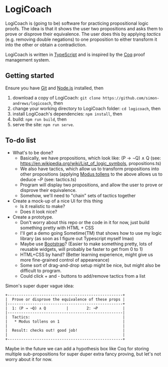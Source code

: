 # LogiCoach
LogiCoach is (going to be) software for practicing propositional logic proofs. The idea is that it shows the user two propositions and asks them to prove or disprove their equivalence. The user does this by applying _tactics_ (e.g. removing double negations) to one proposition to either transform it into the other or obtain a contradiction.

LogiCoach is written in [TypeScript](https://www.typescriptlang.org/) and is inspired by the [Coq](https://coq.inria.fr/) proof management system.

## Getting started
Ensure you have [Git](https://git-scm.com/) and [Node.js](https://nodejs.org/en/) installed, then
  1. download a copy of LogiCoach: `git clone https://github.com/simon-andrews/logicoach`, then
  2. change your working directory to LogiCoach folder: `cd logicoach`, then
  3. install LogiCoach's dependencies: `npm install`, then
  4. build: `npm run build`, then
  5. serve the site: `npm run serve`.

## To-do list
* What's to be done?
  * Basically, we have propositions, which look like: (P → ¬Q) ∧ Q (see: https://en.wikipedia.org/wiki/List_of_logic_symbols, propositions.ts)
  * We also have tactics, which allow us to transform propositions into other propositions (applying [Modus tollens](https://en.wikipedia.org/wiki/Modus_tollens) to the above allows us to deduce ¬P (see: tactics.ts)
  * Program will display two propositions, and allow the user to prove or disprove their equivalence.
  * Somehow, we'll need to "chain" sets of tactics together
* Create a mock-up of a nice UI for this thing
  * Is it realistic to make?
  * Does it look nice?
* Create a prototype.
  * Don't worry about this repo or the code in it for now, just build something pretty with HTML + CSS
  * I'll get a demo going Sometime(TM) that shows how to use my logic library (as soon as I figure out Typescript myself lmao)
  * Maybe use [Bootstrap](https://getbootstrap.com/)? (Easier to make something pretty, lots of reusable widgets, will probably be faster to get from 0 to 1)
  * HTML+CSS by hand? (Better learning experience, might give us more fine-grained control of appeareance)
  * Some sort of drag-and-drop setup might be nice, but might also be difficult to program.
  * Could click + and - buttons to add/remove tactics from a list

Simon's super duper vague idea:

```
+---------------------------------------------------+
|  Prove or disprove the equivalence of these props |
|---------------------------------------------------+
|  1: (P → ¬Q) ∧ Q         |        2: ¬P           |
|---------------------------------------------------|
|  Tactics:                                         |
|   * Modus tollens on 1                            |
|                                                   |
|  Result: checks out! good job!                    |
|                                                   |
+---------------------------------------------------+
```
Maybe in the future we can add a hypothesis box like Coq for storing multiple sub-propositions for super duper extra fancy proving, but let's not worry about it for now.
